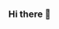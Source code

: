### Hi there 👋

<div style="text-align:center;">
 <![giphy](https://github.com/dkysuarez/dkysuarez/assets/130209447/2ad142fb-038e-4deb-a708-fd98d53a38f8))>

</div>


